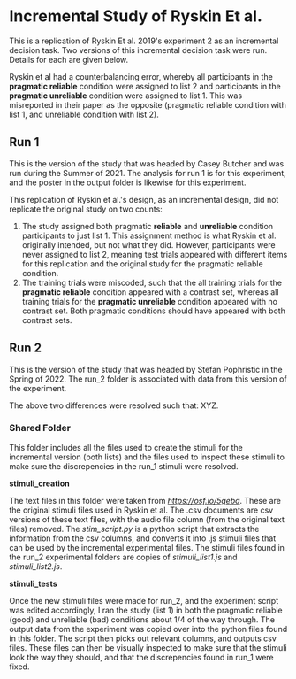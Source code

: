 # Incremental Study of Ryskin Et al.

This is a replication of Ryskin Et al. 2019's experiment 2 as an incremental decision task. Two versions of this incremental decision task were run. Details for each are given below.

Ryskin et al had a counterbalancing error, whereby all participants in the **pragmatic reliable** condition were assigned to list 2 and participants in the **pragmatic unreliable** condition were assigned to list 1. This was misreported in their paper as the opposite (pragmatic reliable condition with list 1, and unreliable condition with list 2).

## Run 1
This is the version of the study that was headed by Casey Butcher and was run during the Summer of 2021. The analysis for run 1 is for this experiment, and the poster in the output folder is likewise for this experiment.


This replication of Ryskin et al.'s design, as an incremental design, did not replicate the original study on two counts:
1. The study assigned both pragmatic **reliable** and **unreliable** condition participants to just list 1. This assignment method is what Ryskin et al. originally intended, but not what they did. However, participants were never assigned to list 2, meaning test trials appeared with different items for this replication and the original study for the pragmatic reliable condition.
2. The training trials were miscoded, such that the all training trials for the **pragmatic reliable** condition appeared with a contrast set, whereas all training trials for the **pragmatic unreliable** condition appeared with no contrast set. Both pragmatic conditions should have appeared with both contrast sets.

## Run 2
This is the version of the study that was headed by Stefan Pophristic in the Spring of 2022. The run_2 folder is associated with data from this version of the experiment.

The above two differences were resolved such that: XYZ.

### Shared Folder
This folder includes all the files used to create the stimuli for the incremental version (both lists) and the files used to inspect these stimuli to make sure the discrepencies in the run_1 stimuli were resolved.

**stimuli_creation**  

The text files in this folder were taken from *https://osf.io/5geba*. These are the original stimuli files used in Ryskin et al. The .csv documents are csv versions of these text files, with the audio file column (from the original text files) removed. The *stim_script.py* is a python script that extracts the information from the csv columns, and converts it into .js stimuli files that can be used by the incremental experimental files. The stimuli files found in the run_2 experimental folders are copies of *stimuli_list1.js* and *stimuli_list2.js*.

**stimuli_tests**  

Once the new stimuli files were made for run_2, and the experiment script was edited accordingly, I ran the study (list 1) in both the pragmatic reliable (good) and unreliable (bad) conditions about 1/4 of the way through. The output data from the experiment was copied over into the python files found in this folder. The script then picks out relevant columns, and outputs csv files. These files can then be visually inspected to make sure that the stimuli look the way they should, and that the discrepencies found in run_1 were fixed.
